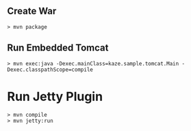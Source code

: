 ## Create War
```
> mvn package
```


## Run Embedded Tomcat
```
> mvn exec:java -Dexec.mainClass=kaze.sample.tomcat.Main -Dexec.classpathScope=compile
```


# Run Jetty Plugin
```
> mvn compile
> mvn jetty:run
```